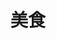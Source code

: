 ---
title: 美食

albums: [
	    ["https://pic.downk.cc/item/5e959de5c2a9a83be5cc8d37.jpg","土豆炖牛腩"],
	    ["https://pic.downk.cc/item/5e959de5c2a9a83be5cc8d41.jpg","炝炒油麦菜"],
	    ["https://pic.downk.cc/item/5e959de5c2a9a83be5cc8d43.jpg","蒜苗炒鸡蛋"],
	    ["https://pic.downk.cc/item/5e959de5c2a9a83be5cc8d46.jpg","烤茄子"],
	    ["https://pic.downk.cc/item/5e959de5c2a9a83be5cc8d50.jpg","烤五花"]
	    ]
---